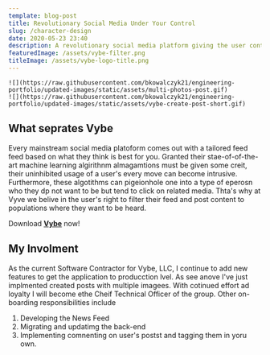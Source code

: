 ```yaml
---
template: blog-post
title: Revolutionary Social Media Under Your Control
slug: /character-design
date: 2020-05-23 23:40
description: A revolutionary social media platform giving the user control of their feeds
featuredImage: /assets/vybe-filter.png
titleImage: /assets/vybe-logo-title.png
---
```


```grid|2|Vybe Gifs!
![](https://raw.githubusercontent.com/bkowalczyk21/engineering-portfolio/updated-images/static/assets/multi-photos-post.gif)
![](https://raw.githubusercontent.com/bkowalczyk21/engineering-portfolio/updated-images/static/assets/vybe-create-post-short.gif)
```

## What seprates Vybe

Every mainstream social media platoform comes out with a tailored feed feed based on what they think is best for you. Granted their stae-of-of-the-art machine learning algirithnm almagamtions must be given some creit, their uninhibited usage of a user's every move can become intrusive. Furthermore, these algotithms can pigeionhole one into a type of eperosn who they dp not want to be but tend to click on related media. Thta's why at Vyve we belive in the user's right to filter their feed and post content to populations where they want to be heard. 

Download **[Vybe](https://apps.apple.com/us/app/vybe-social/id1574283636)** now!

## My Involment

As the current Software Contractor for Vybe, LLC, I continue to add new features to get the application to producction lvel. As see anove I've just implmented created posts with multiple imagees. With cotinued effort ad loyalty I will become ethe Cheif Technical Officer of the group. Other on-boarding responsibilities include

1. Developing the News Feed
2. Migrating and updatimg the back-end
3. Implementing comnenting on user's postst and tagging them in yoru own.
